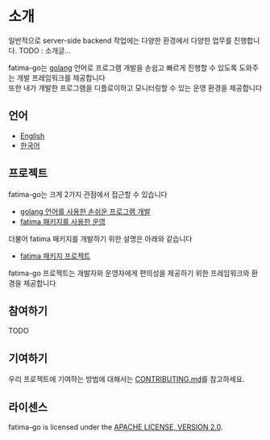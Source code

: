 # 소개

일반적으로 server-side backend 작업에는 다양한 환경에서 다양한 업무를 진행합니다.
TODO : 소개글...

fatima-go는 [golang](https://go.dev/) 언어로 프로그램 개발을 손쉽고 빠르게 진행할 수 있도록 도와주는 개발 프레임워크를 제공합니다<BR>
또한 내가 개발한 프로그램을 디플로이하고 모니터링할 수 있는 운영 환경을 제공합니다<BR>

## 언어

- [English](./README.md)
- [한국어](./README_kr.md)

## 프로젝트
fatima-go는 크게 2가지 관점에서 접근할 수 있습니다

- [golang 언어를 사용한 손쉬운 프로그램 개발](./development.md)
- [fatima 패키지를 사용한 운영](./operating.md)

더불어 fatima 패키지를 개발하기 위한 설명은 아래와 같습니다
- [fatima 패키지 프로젝트](./package.md)

fatima-go 프로젝트는 개발자와 운영자에게 편의성을 제공하기 위한 프레임워크와 환경을 제공합니다

## 참여하기

TODO

## 기여하기

우리 프로젝트에 기여하는 방법에 대해서는 [CONTRIBUTING.md](./CONTRIBUTING.md)를 참고하세요.

## 라이센스

fatima-go is licensed under the [APACHE LICENSE, VERSION 2.0](https://www.apache.org/licenses/LICENSE-2.0).
